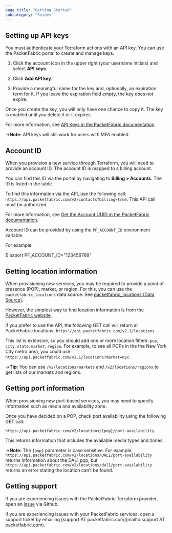 ```yaml
---
page_title: "Getting Started"
subcategory: "Guides"
---
```




## Setting up API keys

You must authenticate your Terraform actions with an API key. You can use the PacketFabric portal to create and manage keys. 

1. Click the account icon in the upper right (your username initials) and select **API keys**. 

2. Click **Add API key**. 

3. Provide a meaningful name for the key and, optionally, an expiration term for it. If you leave the expiration field empty, the key does not expire.

Once you create the key, you will only have one chance to copy it. The key is enabled until you delete it or it expires.

For more information, see [API Keys in the PacketFabric documentation](https://docs.packetfabric.com/admin/my_account/keys/).

->**Note:** API keys will still work for users with MFA enabled.

## Account ID

When you provision a new service through Terraform, you will need to provide an account ID. The account ID is mapped to a billing account. 


You can find this ID via the portal by navigating to **Billing > Accounts**. The ID is listed in the table. 

To find this information via the API, use the following call: `https://api.packetfabric.com/v2/contacts?billing=true`. This API call must be authorized.

For more information, see [Get the Account UUID in the PacketFabric documentation](https://docs.packetfabric.com/api/examples/account_uuid/).

Account ID can be provided by using the `PF_ACCOUNT_ID` environment variable.

For example:

$ export PF_ACCOUNT_ID="123456789"

## Getting location information

When provisioning new services, you may be required to provide a point of presence (POP), market, or region. For this, you can use the `packetfabric_locations` data source. See [packetfabric_locations (Data Source)](https://registry.terraform.io/providers/PacketFabric/packetfabric/latest/docs/data-sources/packetfabric_locations).


However, the simplest way to find location information is from the [PacketFabric website](https://packetfabric.com/locations). 


If you prefer to use the API, the following GET call will return all PacketFabric locations: `https://api.packetfabric.com/v2.1/locations` 

This list is extensive, so you should add one or more location filters: `pop`, `city`, `state`, `market`, `region`. For example, to see all POPs in the the New York City metro area, you could use `https://api.packetfabric.com/v2.1/locations?market=nyc`.

->**Tip:** You can use `/v2/locations/markets` and `/v2/locations/regions` to get lists of our markets and regions.




## Getting port information

When provisioning new port-based services, you may need to specify information such as media and availability zone. 

Once you have decided on a POP, check port availability using the following GET call:

`https://api.packetfabric.com/v2/locations/{pop}/port-availability`

This returns information that includes the available media types and zones.

->**Note:** The `{pop}` parameter is case sensitive. For example, `https://api.packetfabric.com/v2/locations/DAL1/port-availability` returns information about the DAL1 pop, but `https://api.packetfabric.com/v2/locations/dal1/port-availability` returns an error stating the location can’t be found.


## Getting support

If you are experiencing issues with the PacketFabric Terraform provider, open an [issue](https://github.com/PacketFabric/terraform-provider-packetfabric/issues) via Github. 

If you are experiencing issues with your PacketFabric services, open a support ticket by emailing [support AT packetfabric.com](mailto:support AT packetfabric.com).
